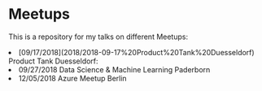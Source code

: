 # Meetups

This is a repository for my talks on different Meetups:
<li>[09/17/2018](2018/2018-09-17%20Product%20Tank%20Duesseldorf) Product Tank Duesseldorf: 
<li>09/27/2018 Data Science & Machine Learning Paderborn
<li>12/05/2018 Azure Meetup Berlin
